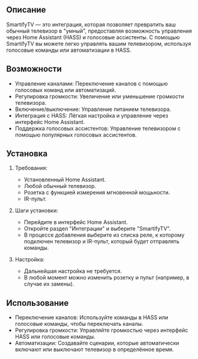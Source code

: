 ## Описание

SmartifyTV — это интеграция, которая позволяет превратить ваш обычный телевизор в "умный", предоставляя возможность управления через Home Assistant (HASS) и голосовые ассистенты. С помощью SmartifyTV вы можете легко управлять вашим телевизором, используя голосовые команды или автоматизации в HASS.

## Возможности

- Управление каналами: Переключение каналов с помощью голосовых команд или автоматизаций.
- Регулировка громкости: Увеличение или уменьшение громкости телевизора.
- Включение/выключение: Управление питанием телевизора.
- Интеграция с HASS: Лёгкая настройка и управление через интерфейс Home Assistant.
- Поддержка голосовых ассистентов: Управление телевизором с помощью популярных голосовых ассистентов.

## Установка

1. Требования:
   - Установленный Home Assistant.
   - Любой обычный телевизор.
   - Розетка с функцией измерения мгновенной мощьности.
   - IR-пульт.

2. Шаги установки:
   - Перейдите в интерфейс Home Assistant.
   - Откройте раздел "Интеграции" и выберите "SmartifyTV".
   - В процессе добавления выберите из списка реле, к которому подключен телевизор и IR-пульт, который будет отправлять команды.

3. Настройка:
   - Дальнейшая настройка не требуется.
   - В любой момент можно изменить розетку и пульт (например, в случае их замены).

## Использование

- Переключение каналов: Используйте команды в HASS или голосовые команды, чтобы переключать каналы.
- Регулировка громкости: Управляйте громкостью через интерфейс HASS или голосовые команды.
- Автоматизации: Создавайте сценарии, которые автоматически включают или выключают телевизор в определённое время.
